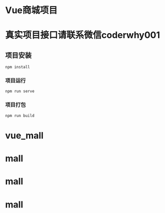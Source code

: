 # Vue商城项目

# 真实项目接口请联系微信coderwhy001

## 项目安装
```
npm install
```

### 项目运行
```
npm run serve
```

### 项目打包
```
npm run build
```

# vue_mall
# mall
# mall
# mall
